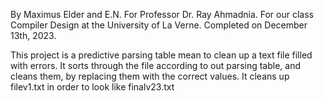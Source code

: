 By Maximus Elder and E.N.
For Professor Dr. Ray Ahmadnia.
For our class Compiler Design at the University of La Verne.
Completed on December 13th, 2023.

This project is a predictive parsing table mean to clean up a text file filled with errors. It sorts through the file according to out parsing table, and cleans them, by replacing them with the correct values.
It cleans up filev1.txt in order to look like finalv23.txt
